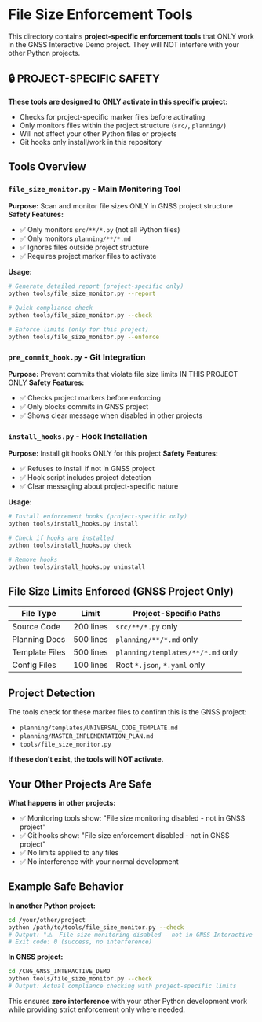 # File Size Enforcement Tools

This directory contains **project-specific enforcement tools** that ONLY work in the GNSS Interactive Demo project. They will NOT interfere with your other Python projects.

## 🔒 PROJECT-SPECIFIC SAFETY

**These tools are designed to ONLY activate in this specific project:**
- Checks for project-specific marker files before activating
- Only monitors files within the project structure (`src/`, `planning/`)
- Will not affect your other Python files or projects
- Git hooks only install/work in this repository

## Tools Overview

### `file_size_monitor.py` - Main Monitoring Tool
**Purpose:** Scan and monitor file sizes ONLY in GNSS project structure
**Safety Features:**
- ✅ Only monitors `src/**/*.py` (not all Python files)
- ✅ Only monitors `planning/**/*.md` 
- ✅ Ignores files outside project structure
- ✅ Requires project marker files to activate

**Usage:**
```bash
# Generate detailed report (project-specific only)
python tools/file_size_monitor.py --report

# Quick compliance check
python tools/file_size_monitor.py --check

# Enforce limits (only for this project)
python tools/file_size_monitor.py --enforce
```

### `pre_commit_hook.py` - Git Integration
**Purpose:** Prevent commits that violate file size limits IN THIS PROJECT ONLY
**Safety Features:**
- ✅ Checks project markers before enforcing
- ✅ Only blocks commits in GNSS project
- ✅ Shows clear message when disabled in other projects

### `install_hooks.py` - Hook Installation
**Purpose:** Install git hooks ONLY for this project
**Safety Features:**
- ✅ Refuses to install if not in GNSS project
- ✅ Hook script includes project detection
- ✅ Clear messaging about project-specific nature

**Usage:**
```bash
# Install enforcement hooks (project-specific only)
python tools/install_hooks.py install

# Check if hooks are installed
python tools/install_hooks.py check

# Remove hooks
python tools/install_hooks.py uninstall
```

## File Size Limits Enforced (GNSS Project Only)

| File Type | Limit | Project-Specific Paths |
|-----------|-------|------------------------|
| Source Code | 200 lines | `src/**/*.py` only |
| Planning Docs | 500 lines | `planning/**/*.md` only |
| Template Files | 500 lines | `planning/templates/**/*.md` only |
| Config Files | 100 lines | Root `*.json`, `*.yaml` only |

## Project Detection

The tools check for these marker files to confirm this is the GNSS project:
- `planning/templates/UNIVERSAL_CODE_TEMPLATE.md`
- `planning/MASTER_IMPLEMENTATION_PLAN.md`
- `tools/file_size_monitor.py`

**If these don't exist, the tools will NOT activate.**

## Your Other Projects Are Safe

**What happens in other projects:**
- ✅ Monitoring tools show: "File size monitoring disabled - not in GNSS project"
- ✅ Git hooks show: "File size enforcement disabled - not in GNSS project"  
- ✅ No limits applied to any files
- ✅ No interference with your normal development

## Example Safe Behavior

**In another Python project:**
```bash
cd /your/other/project
python /path/to/tools/file_size_monitor.py --check
# Output: "⚠️  File size monitoring disabled - not in GNSS Interactive Demo project"
# Exit code: 0 (success, no interference)
```

**In GNSS project:**
```bash
cd /CNG_GNSS_INTERACTIVE_DEMO
python tools/file_size_monitor.py --check
# Output: Actual compliance checking with project-specific limits
```

This ensures **zero interference** with your other Python development work while providing strict enforcement only where needed.